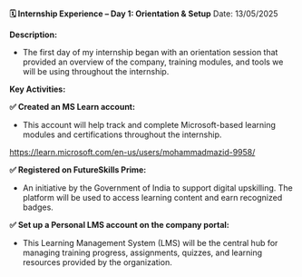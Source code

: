 **🗓 Internship Experience – Day 1: Orientation & Setup**
Date: 13/05/2025

**Description:**
- The first day of my internship began with an orientation session that provided an overview of the company, training modules, and tools we will be using throughout the internship.

**Key Activities:**

**✅ Created an MS Learn account:**
- This account will help track and complete Microsoft-based learning modules and certifications throughout the internship.

https://learn.microsoft.com/en-us/users/mohammadmazid-9958/

**✅ Registered on FutureSkills Prime:**
- An initiative by the Government of India to support digital upskilling. The platform will be used to access learning content and earn recognized badges.

**✅ Set up a Personal LMS account on the company portal:**
- This Learning Management System (LMS) will be the central hub for managing training progress, assignments, quizzes, and learning resources provided by the organization.
